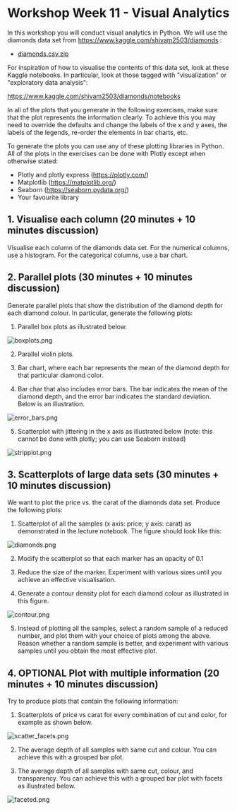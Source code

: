 # Workshop Week 11 - Visual Analytics

In this workshop you will conduct visual analytics in Python. We will use the diamonds data set from https://www.kaggle.com/shivam2503/diamonds :

* [diamonds.csv.zip](diamonds.csv.zip)

For inspiration of how to visualise the contents of this data set, look at these Kaggle notebooks. In particular, look at those tagged with "visualization" or "exploratory data analysis":

https://www.kaggle.com/shivam2503/diamonds/notebooks

In all of the plots that you generate in the following exercises, make sure that the plot represents the information clearly. To achieve this you may need to override the defaults and change the labels of the x and y axes, the labels of the legends, re-order the elements in bar charts, etc.

To generate the plots you can use any of these plotting libraries in Python. All of the plots in the exercises can be done with Plotly except when otherwise stated:

- Plotly and plotly express (https://plotly.com/)
- Matplotlib (https://matplotlib.org/)
- Seaborn (https://seaborn.pydata.org/)
- Your favourite library

## 1. Visualise each column (20 minutes + 10 minutes discussion)

Visualise each column of the diamonds data set. For the numerical columns, use a histogram. For the categorical columns, use a bar chart.

## 2. Parallel plots (30 minutes + 10 minutes discussion)

Generate parallel plots that show the distribution of the diamond depth for each diamond colour. In particular, generate the following plots:

1. Parallel box plots as illustrated below.

![boxplots.png](boxplots.png)

2. Parallel violin plots.

3. Bar chart, where each bar represents the mean of the diamond depth for that particular diamond color.

4. Bar char that also includes error bars. The bar indicates the mean of the diamond depth, and the error bar indicates the standard deviation. Below is an illustration.

![error_bars.png](error_bars.png)

5. Scatterplot with jittering in the x axis as illustrated below (note: this cannot be done with plotly; you can use Seaborn instead)

![stripplot.png](stripplot.png)

## 3. Scatterplots of large data sets (30 minutes + 10 minutes discussion)

We want to plot the price vs. the carat of the diamonds data set. Produce the following plots:

1. Scatterplot of all the samples (x axis: price; y axis: carat) as demonstrated in the lecture notebook. The figure should look like this:

![diamonds.png](diamonds.png)

2. Modify the scatterplot so that each marker has an opacity of 0.1

3. Reduce the size of the marker. Experiment with various sizes until you achieve an effective visualisation.

4. Generate a contour density plot for each diamond colour as illustrated in this figure.

![contour.png](contour.png)

5. Instead of plotting all the samples, select a random sample of a reduced number, and plot them with your choice of plots among the above. Reason whether a random sample is better, and experiment with various samples until you obtain the most effective plot.

## 4. OPTIONAL Plot with multiple information (20 minutes + 10 minutes discussion)

Try to produce plots that contain the following information:

1. Scatterplots of price vs carat for every combination of cut and color, for example as shown below.

![scatter_facets.png](scatter_facets.png)

2. The average depth of all samples with same cut and colour. You can achieve this with a grouped bar plot.

3. The average depth of all samples with same cut, colour, and transparency. You can achieve this with a grouped bar plot with facets as illustrated below.

![faceted.png](faceted.png)